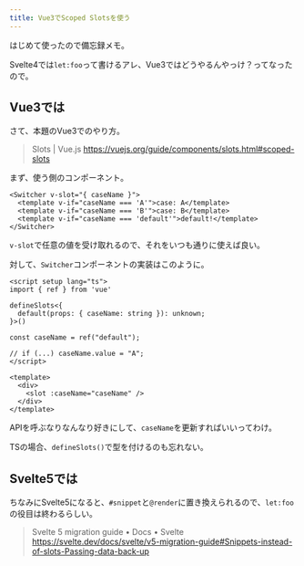 ```yaml
---
title: Vue3でScoped Slotsを使う
---
```


はじめて使ったので備忘録メモ。

Svelte4では`let:foo`って書けるアレ、Vue3ではどうやるんやっけ？ってなったので。

## Vue3では

さて、本題のVue3でのやり方。

> Slots | Vue.js
> https://vuejs.org/guide/components/slots.html#scoped-slots

まず、使う側のコンポーネント。

```vue
<Switcher v-slot="{ caseName }">
  <template v-if="caseName === 'A'">case: A</template>
  <template v-if="caseName === 'B'">case: B</template>
  <template v-if="caseName === 'default'">default!</template>
</Switcher>
```

`v-slot`で任意の値を受け取れるので、それをいつも通りに使えば良い。

対して、`Switcher`コンポーネントの実装はこのように。

```vue
<script setup lang="ts">
import { ref } from 'vue'

defineSlots<{
  default(props: { caseName: string }): unknown;
}>()

const caseName = ref("default");

// if (...) caseName.value = "A";
</script>

<template>
  <div>
    <slot :caseName="caseName" />
  </div>
</template>
```

APIを呼ぶなりなんなり好きにして、`caseName`を更新すればいいってわけ。

TSの場合、`defineSlots()`で型を付けるのも忘れない。

## Svelte5では

ちなみにSvelte5になると、`#snippet`と`@render`に置き換えられるので、`let:foo`の役目は終わるらしい。

> Svelte 5 migration guide • Docs • Svelte
> https://svelte.dev/docs/svelte/v5-migration-guide#Snippets-instead-of-slots-Passing-data-back-up


